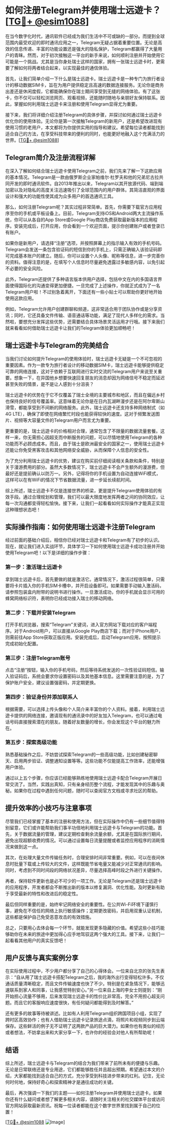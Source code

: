 # 如何注册Telegram并使用瑞士远遊卡？[[TG💪+ @esim1088](https://t.me/s/esim1088)]

在当今数字化时代，通讯软件已经成为我们生活中不可或缺的一部分。而提到全球范围内最受欢迎的即时通讯应用之一，Telegram无疑占据着重要位置。无论是高效的信息传递、丰富的功能设置还是强大的隐私保护，Telegram都赢得了大量用户的青睐。然而，对于初次接触这一平台的新手来说，如何顺利注册并开始使用它可能是一个挑战。尤其是当你身处瑞士这样的国家，拥有一张瑞士远遊卡时，更需要了解如何将两者结合起来，以实现最佳的通信体验。

首先，让我们简单介绍一下什么是瑞士远遊卡。瑞士远遊卡是一种专门为旅行者设计的移动数据SIM卡，旨在为用户提供稳定且高速的数据连接服务。无论你是商务出差还是休闲度假，它都能确保你在瑞士期间享受到无缝的网络体验。有了这张卡，你不仅可以轻松浏览网页、观看视频，还能随时随地与亲朋好友保持联系。因此，掌握如何利用瑞士远遊卡来注册和使用Telegram显得尤为重要。

接下来，我们将详细介绍注册Telegram的具体步骤，并探讨如何通过瑞士远遊卡优化你的使用体验。无论你是第一次接触Telegram的新用户，还是希望改进现有使用习惯的老用户，本文都将为你提供实用的指导和建议。希望每位读者都能找到适合自己的方法，在享受科技带来的便利的同时，也能更好地融入这个充满活力的世界。[[TG💪+ @esim1088](https://t.me/s/esim1088)]

## Telegram简介及注册流程详解

在深入了解如何结合瑞士远遊卡使用Telegram之前，我们先来了解一下这款应用的基本情况。Telegram是一款由俄罗斯企业家帕维尔·杜罗夫和他的兄弟尼古拉共同开发的即时通讯软件。自2013年推出以来，Telegram以其开放源代码、端到端加密以及对隐私的高度关注迅速吸引了全球范围内的用户群体。其简洁直观的界面设计和强大的功能性使其成为众多用户的首选通讯工具。

那么，如何注册Telegram呢？其实过程非常简单。首先，你需要下载官方应用程序至你的手机或平板设备上。目前，Telegram支持iOS和Android两大主流操作系统，你可以从各自的App Store或Google Play商店免费获取最新版本的应用程序。安装完成后，打开应用，你会看到一个欢迎页面，提示你创建账户或者登录已有账户。

如果你是新用户，请选择“注册”选项，并按照屏幕上的指示输入有效的手机号码。Telegram会发送一条包含验证码的短信到你的手机上，只需正确输入该验证码即可完成基本账户的建立。随后，你可以设置个人头像、昵称等信息，进一步完善你的资料。值得注意的是，在填写个人信息时尽量避免透露过多敏感内容，以免引起不必要的安全风险。

此外，Telegram还提供了多种语言版本供用户选择，包括中文在内的多国语言界面使得国际化的沟通变得更加便捷。一旦完成了上述操作，你就正式成为了一名Telegram用户啦！不过别急着离开，下面还有一些小贴士可以帮助你更好地开始使用这款应用。

例如，Telegram允许用户创建群聊和频道，这非常适合用于团队协作或是分享资讯；同时，它还具备文件传输、语音通话等功能，满足了现代人多样化的需求。当然啦，要想充分发挥这些优势，还需要结合具体场景灵活运用才行哦。接下来我们就来看看如何借助瑞士远遊卡让我们的Telegram体验更加顺畅吧！

## 瑞士远遊卡与Telegram的完美结合

当我们讨论如何提升Telegram的使用体验时，瑞士远遊卡无疑是一个不可忽视的重要因素。作为一款专为旅行者设计的移动数据SIM卡，瑞士远遊卡能够提供稳定可靠的网络连接，这对于依赖于互联网进行实时交流的Telegram用户来说至关重要。想象一下，在异国他乡想要快速回复朋友的消息却因为网络信号不稳定而延迟甚至失败的情景，是不是让人感到十分沮丧？

瑞士远遊卡的优势在于它不仅覆盖了瑞士全境的主要城市和地区，而且在偏远乡村也保持良好的信号覆盖率。这意味着无论你是在日内瓦湖畔漫步还是在阿尔卑斯山滑雪，都能享受到不间断的网络服务。此外，瑞士远遊卡还支持多种网络制式（如4G LTE），确保了即使在网络繁忙时段也能获得较快的速度。这对于频繁发送图片、视频等大容量文件的Telegram用户而言尤为重要。

更重要的是，瑞士远遊卡的价格相对合理，通常包含了不限量的数据流量套餐。这样一来，你无需担心因超支而中断服务的问题，可以尽情地使用Telegram的各种功能而不必顾虑成本。而且，由于瑞士是欧洲最安全的国家之一，使用瑞士远遊卡还能让你免受黑客攻击和其他网络安全威胁，从而保障个人信息的安全性。

为了充分利用瑞士远遊卡的优势，建议在购买前仔细阅读相关条款和条件，特别是关于漫游费用的部分。虽然大多数情况下，瑞士远遊卡不会产生额外的漫游费，但最好还是提前确认以防万一。另外，记得将你的手机设置为自动连接WiFi模式，这样可以在有WiFi的情况下节省数据流量，进一步延长续航时间。

综上所述，瑞士远遊卡不仅是连接世界的桥梁，更是提升Telegram使用体验的有效手段。通过合理规划和管理，我们可以最大限度地发挥两者之间的协同效应，让每一次沟通都变得轻松愉快。接下来，让我们一起看看如何实际操作才能真正实现这种理想状态吧！

## 实际操作指南：如何使用瑞士远遊卡注册Telegram

经过前面的基础介绍后，相信你已经对瑞士远遊卡和Telegram有了初步的认识。现在，就让我们进入实战环节，具体学习一下如何使用瑞士远遊卡成功注册并开始使用Telegram吧！以下是详细的操作步骤：

### 第一步：激活瑞士远遊卡
拿到瑞士远遊卡后，首先要做的就是激活它。通常情况下，激活过程很简单，只需要将卡片插入你的手机SIM卡槽中，并开启设备即可。如果需要手动输入激活码，请参照包装盒内附带的说明书进行操作。一旦激活成功，你的手机就会显示可用的蜂窝网络标识符，表明你已经成功接入瑞士的移动网络。

### 第二步：下载并安装Telegram
打开手机浏览器，搜索“Telegram”关键词，进入官方网站下载对应的客户端程序。对于Android用户，可以直接从Google Play商店下载；而对于iPhone用户，则需前往App Store获取正版应用。安装完成后，启动Telegram应用，按照提示完成初始化配置。

### 第三步：注册Telegram账号
点击“注册”按钮，输入你的手机号码，然后等待系统发送的一次性验证码短信。输入验证码后，系统会要求你设置密码以及其他基本信息。这里需要注意的是，为了保护账户安全，建议设置强密码，并定期更换。

### 第四步：验证身份并添加联系人
根据需要，可以选择上传头像和个人简介来丰富你的个人资料。接着，利用瑞士远遊卡提供的网络连接，邀请现有的通讯录中的好友加入Telegram，也可以通过电话号码直接搜索潜在的朋友。随着好友数量的增长，你会发现这个平台的魅力所在。

### 第五步：探索高级功能
熟悉基础操作之后，不妨尝试探索Telegram的一些高级功能，比如创建秘密聊天、启用两步验证、调整通知设置等等。这些功能不仅能提高工作效率，还能增强用户体验。

通过以上五个步骤，你应该已经能够熟练地使用瑞士远遊卡配合Telegram开展日常交流了。当然，实践出真知，只有亲身经历整个流程，才能发现其中的乐趣与奥秘。如果你在过程中遇到任何问题，随时可以查阅官方文档或寻求社区的帮助。

## 提升效率的小技巧与注意事项

尽管我们已经掌握了基本的注册和使用方法，但在实际操作中仍有一些细节值得特别留意，它们或许能帮助我们事半功倍地利用瑞士远遊卡与Telegram的功能。首先，关于数据流量的管理，建议定期检查剩余流量余额，尤其是在国际旅行期间，避免出现超额收费的情况。可以通过设置每日流量提醒或者监控应用程序的消耗情况来做到这一点。

其次，在处理大量文件传输任务时，合理安排时间非常重要。例如，可以在夜间休息时批量下载或上传较大的文件，这样既能节省电量又能减少对正常通讯的影响。同时，考虑到不同时间段的网络状况差异，尽量选择高峰时段之外进行关键操作。

再者，保持软件更新也是必不可少的一项工作。无论是Telegram还是瑞士远遊卡的应用程序，开发者都会不断推出新的版本以修复漏洞、优化性能。及时更新有助于享受最新的特性和改进后的稳定性。

最后但同样重要的是，始终牢记网络安全的重要性。在公共Wi-Fi环境下谨慎行事，避免在不信任的网络上执行敏感操作；定期更改密码，并启用双重认证机制，这些都是保护自己免受恶意攻击的有效措施。

总之，只要用心去体会每一个环节，就能发现更多隐藏的价值。希望这些小技巧能够助你在未来的旅途中更加得心应手地驾驭这两个强大的工具。接下来，让我们一起看看其他用户的真实反馈吧！

## 用户反馈与真实案例分享

在实际使用过程中，不少用户都分享了自己的心得体会。一位来自北京的张先生表示：“自从用了瑞士远遊卡搭配Telegram之后，我的海外出行变得轻松许多。不仅通话质量清晰稳定，而且文件传输速度也快了不少。特别是在紧急情况下，能够迅速联系到家人和同事，让我感觉特别安心。”另一位来自上海的李女士则提到：“刚开始担心流量不够用，后来发现瑞士远遊卡的性价比非常高，完全不用担心超支问题。而且它的客服响应速度很快，有任何疑问都能得到及时解答。”

还有更多的故事等待被讲述。比如有人利用Telegram组织跨国项目小组，实现了跨时区高效协作；也有人借助瑞士远遊卡记录旅途点滴，将照片和视频同步到云端保存。这些鲜活的例子无不证明了这两款产品的巨大潜力。如果你也有类似的经历或者想法，不妨拿出来和大家分享一下，也许你的经验会对他人有所帮助呢！

## 结语

综上所述，瑞士远遊卡与Telegram的结合为我们带来了前所未有的便捷与乐趣。无论是日常联络还是专业用途，它们都能够胜任并且超出预期。希望通过本文的介绍，大家都能找到适合自己的方式，充分享受到科技进步带来的红利。记住，无论何时何地，保持好奇心和探索精神才是通往成功的关键。

最后，再次强调一下我们的主题——如何注册Telegram并使用瑞士远遊卡。如果你还有什么疑问或者想了解更多相关内容，请随时关注相关的社交媒体平台或访问官方网站获取最新资讯。祝每一位读者都能在这个数字世界里找到属于自己的位置！

[[TG💪+ @esim1088](https://t.me/s/esim1088) ![Image](https://i.postimg.cc/4NQfJmqS/Snipaste-2025-05-13-00-14-12.png)]